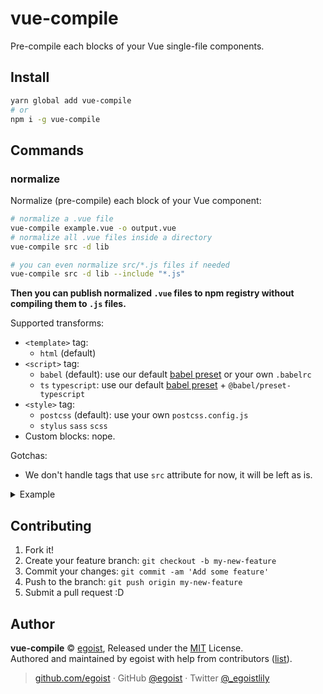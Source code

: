 
# vue-compile

Pre-compile each blocks of your Vue single-file components.

## Install

```bash
yarn global add vue-compile
# or
npm i -g vue-compile
```

## Commands

### normalize

Normalize (pre-compile) each block of your Vue component:

```bash
# normalize a .vue file
vue-compile example.vue -o output.vue
# normalize all .vue files inside a directory
vue-compile src -d lib

# you can even normalize src/*.js files if needed
vue-compile src -d lib --include "*.js"
```

__Then you can publish normalized `.vue` files to npm registry without compiling them to `.js` files.__

Supported transforms:

- `<template>` tag:
  - `html` (default)
- `<script>` tag: 
  - `babel` (default): use our default [babel preset](./lib/babel/preset.js) or your own `.babelrc`
  - `ts` `typescript`: use our default [babel preset](./lib/babel/preset.js) + `@babel/preset-typescript`
- `<style>` tag: 
  - `postcss` (default): use your own `postcss.config.js`
  - `stylus` `sass` `scss`
- Custom blocks: nope.

Gotchas:

- We don't handle tags that use `src` attribute for now, it will be left as is.

<details><summary>Example</summary><br>

In:

```vue
<template>
  <div class="foo">
    {{ count }}
  </div>
</template>

<script>
export default {
  data() {
    return {
      count: 0
    }
  }
}
</script>

<style lang="stylus" scoped>
@import './colors.styl'

.foo 
  color: $color
</style>
```

Out:

```vue
<template>  
  <div class="foo">
    {{ count }}
  </div>
</template>

<script>
export default {
  data: function data() {
    return {
      count: 0
    };
  }
};
</script>

<style scoped>
.foo {
  color: #f00;
}
</style>
```
</details>

## Contributing

1. Fork it!
2. Create your feature branch: `git checkout -b my-new-feature`
3. Commit your changes: `git commit -am 'Add some feature'`
4. Push to the branch: `git push origin my-new-feature`
5. Submit a pull request :D


## Author

**vue-compile** © [egoist](https://github.com/egoist), Released under the [MIT](./LICENSE) License.<br>
Authored and maintained by egoist with help from contributors ([list](https://github.com/egoist/vue-compile/contributors)).

> [github.com/egoist](https://github.com/egoist) · GitHub [@egoist](https://github.com/egoist) · Twitter [@_egoistlily](https://twitter.com/_egoistlily)
